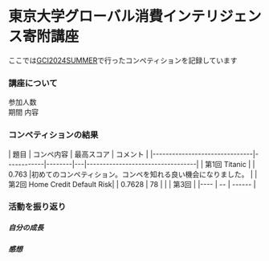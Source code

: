 # 東京大学グローバル消費インテリジェンス寄附講座
<p>ここでは<a href="https://gci2.t.u-tokyo.ac.jp/archives/course/gci-2024-summer" target="_blank">GCI2024SUMMER</a>で行ったコンペティションを記録しています</p>

### 講座について
<p>

参加人数  
期間
内容
</p>

### コンペティションの結果
| 題目 | コンペ内容 | 最高スコア | コメント |
|-------------------------------|------------|--------|---|----------------------------------|
| 第1回 Titanic                 |  |　0.763 |初めてのコンペティション。コンペを知れる良い機会になりました。 |
| 第2回 Home Credit Default Risk| | 0.7628 | 78 |  |
| 第3回                         | |----   | -- | ------ |

### 活動を振り返り

##### 自分の成長

##### 感想

